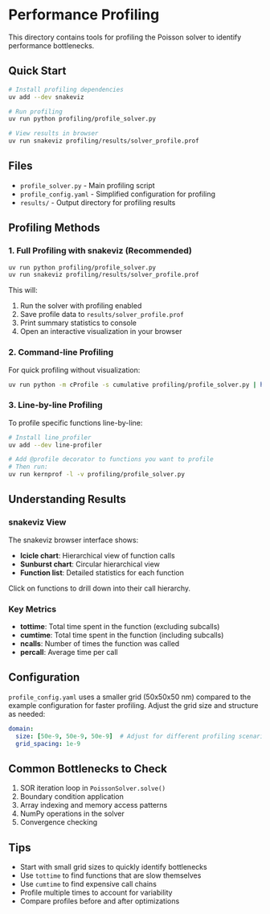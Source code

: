 # Performance Profiling

This directory contains tools for profiling the Poisson solver to identify performance bottlenecks.

## Quick Start

```bash
# Install profiling dependencies
uv add --dev snakeviz

# Run profiling
uv run python profiling/profile_solver.py

# View results in browser
uv run snakeviz profiling/results/solver_profile.prof
```

## Files

- `profile_solver.py` - Main profiling script
- `profile_config.yaml` - Simplified configuration for profiling
- `results/` - Output directory for profiling results

## Profiling Methods

### 1. Full Profiling with snakeviz (Recommended)

```bash
uv run python profiling/profile_solver.py
uv run snakeviz profiling/results/solver_profile.prof
```

This will:
1. Run the solver with profiling enabled
2. Save profile data to `results/solver_profile.prof`
3. Print summary statistics to console
4. Open an interactive visualization in your browser

### 2. Command-line Profiling

For quick profiling without visualization:

```bash
uv run python -m cProfile -s cumulative profiling/profile_solver.py | head -50
```

### 3. Line-by-line Profiling

To profile specific functions line-by-line:

```bash
# Install line_profiler
uv add --dev line-profiler

# Add @profile decorator to functions you want to profile
# Then run:
uv run kernprof -l -v profiling/profile_solver.py
```

## Understanding Results

### snakeviz View

The snakeviz browser interface shows:
- **Icicle chart**: Hierarchical view of function calls
- **Sunburst chart**: Circular hierarchical view
- **Function list**: Detailed statistics for each function

Click on functions to drill down into their call hierarchy.

### Key Metrics

- **tottime**: Total time spent in the function (excluding subcalls)
- **cumtime**: Total time spent in the function (including subcalls)
- **ncalls**: Number of times the function was called
- **percall**: Average time per call

## Configuration

`profile_config.yaml` uses a smaller grid (50x50x50 nm) compared to the example configuration for faster profiling. Adjust the grid size and structure as needed:

```yaml
domain:
  size: [50e-9, 50e-9, 50e-9]  # Adjust for different profiling scenarios
  grid_spacing: 1e-9
```

## Common Bottlenecks to Check

1. SOR iteration loop in `PoissonSolver.solve()`
2. Boundary condition application
3. Array indexing and memory access patterns
4. NumPy operations in the solver
5. Convergence checking

## Tips

- Start with small grid sizes to quickly identify bottlenecks
- Use `tottime` to find functions that are slow themselves
- Use `cumtime` to find expensive call chains
- Profile multiple times to account for variability
- Compare profiles before and after optimizations
